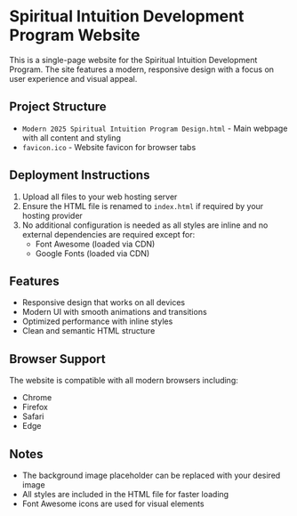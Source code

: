 # Spiritual Intuition Development Program Website

This is a single-page website for the Spiritual Intuition Development Program. The site features a modern, responsive design with a focus on user experience and visual appeal.

## Project Structure

- `Modern 2025 Spiritual Intuition Program Design.html` - Main webpage with all content and styling
- `favicon.ico` - Website favicon for browser tabs

## Deployment Instructions

1. Upload all files to your web hosting server
2. Ensure the HTML file is renamed to `index.html` if required by your hosting provider
3. No additional configuration is needed as all styles are inline and no external dependencies are required except for:
   - Font Awesome (loaded via CDN)
   - Google Fonts (loaded via CDN)

## Features

- Responsive design that works on all devices
- Modern UI with smooth animations and transitions
- Optimized performance with inline styles
- Clean and semantic HTML structure

## Browser Support

The website is compatible with all modern browsers including:
- Chrome
- Firefox
- Safari
- Edge

## Notes

- The background image placeholder can be replaced with your desired image
- All styles are included in the HTML file for faster loading
- Font Awesome icons are used for visual elements